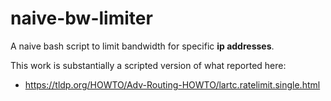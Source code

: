 # naive-bw-limiter
A naive bash script to limit bandwidth for specific **ip addresses**.

This work is substantially a scripted version of what reported here:
- https://tldp.org/HOWTO/Adv-Routing-HOWTO/lartc.ratelimit.single.html


